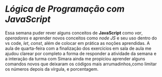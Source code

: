 # _Lógica de Programação com JavaScript_

Essa semana puder rever alguns conceitos de **JavaScript** como *var*, *operadores* e aprender novos  conceitos como *node JS* e seu uso dentro do vs code, *let*, *const*, além de colocar em prática as noções aprendidas.
A aula de quarta-feira com a finalização dos exercícios em sala de aula me ajudou clarear por completo a forma de responder a atividade da semana e a interação da turma com Simara ainda me propiciou aprender alguns comandos novos que deixaram os códigos mais arrumadinhos,como limitar os números depois da vírgula, e porcentagem.
